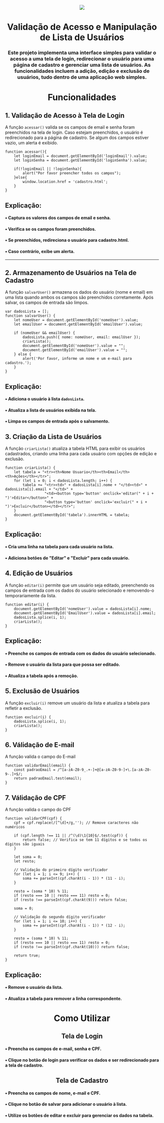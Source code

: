 <p align="center">
  <img loading="lazy" src="http://img.shields.io/static/v1?label=STATUS&message=INCOMPLETO&color=yellow&style=for-the-badge"/>
</p>

<h1 align="center">Validação de Acesso e Manipulação de Lista de Usuários</h1>

<h3 align="center"> Este projeto implementa uma interface simples para validar o acesso a uma tela de login, redirecionar o usuário para uma página de cadastro e gerenciar uma lista de usuários. As funcionalidades incluem a adição, edição e exclusão de usuários, tudo dentro de uma aplicação web simples. </h3>

<h1 align="center"> Funcionalidades </h1>

## 1. Validação de Acesso à Tela de Login

A função `acessar()` valida se os campos de email e senha foram preenchidos na tela de login. Caso estejam preenchidos, o usuário é redirecionado para a página de cadastro. Se algum dos campos estiver vazio, um alerta é exibido.

```
function acessar(){
    let loginEmail = document.getElementById('loginEmail').value;
    let loginSenha = document.getElementById('loginSenha').value;

    if(!loginEmail || !loginSenha){
        alert("Por favor preencher todos os campos");
    }else{
        window.location.href = 'cadastro.html';
    }
}
```
<h2>Explicação:</h2>
<h4>• Captura os valores dos campos de email e senha.</h4>
<h4>• Verifica se os campos foram preenchidos.</h4>
<h4>• Se preenchidos, redireciona o usuário para cadastro.html.</h4>
<h4>• Caso contrário, exibe um alerta.</h4>

---

## 2. Armazenamento de Usuários na Tela de Cadastro

A função `salvarUser()` armazena os dados do usuário (nome e email) em uma lista quando ambos os campos são preenchidos corretamente. Após salvar, os campos de entrada são limpos.

```
var dadosLista = [];
function salvarUser() {
    let nomeUser = document.getElementById('nomeUser').value;
    let emailUser = document.getElementById('emailUser').value;

    if (nomeUser && emailUser) {
        dadosLista.push({ nome: nomeUser, email: emailUser });
        criarLista();
        document.getElementById('nomeUser').value = "";
        document.getElementById('emailUser').value = ""; 
    } else {
        alert('Por favor, informe um nome e um e-mail para cadastro.');
    }
}
```

<h2>Explicação:</h2>
<h4>• Adiciona o usuário à lista <code>dadosLista</code>.</h4>
<h4>• Atualiza a lista de usuários exibida na tela.</h4>
<h4>• Limpa os campos de entrada após o salvamento.</h4>

## 3. Criação da Lista de Usuários

A função `criarLista()` atualiza a tabela HTML para exibir os usuários cadastrados, criando uma linha para cada usuário com opções de edição e exclusão.

```
function criarLista() {
    let tabela = "<tr><th>Nome Usuario</th><th>Email</th><th>Ações</th></tr>";
    for (let i = 0; i < dadosLista.length; i++) {
        tabela += "<tr><td>" + dadosLista[i].nome + "</td><td>" + dadosLista[i].email + "</td>" +
                  "<td><button type='button' onclick='editar(" + i + ")'>Editar</button>" +
                  "<button type='button' onclick='excluir(" + i + ")'>Excluir</button></td></tr>";
    }
    document.getElementById('tabela').innerHTML = tabela;
}
```
<h2>Explicação:</h2>
<h4>• Cria uma linha na tabela para cada usuário na lista.</h4>
<h4>• Adiciona botões de "Editar" e "Excluir" para cada usuário.</h4> 


## 4. Edição de Usuários

A função `editar(i)` permite que um usuário seja editado, preenchendo os campos de entrada com os dados do usuário selecionado e removendo-o temporariamente da lista.

```
function editar(i) {
    document.getElementById('nomeUser').value = dadosLista[i].nome;
    document.getElementById('EmailUser').value = dadosLista[i].email;
    dadosLista.splice(i, 1); 
    criarLista(); 
}
```
<h2>Explicação:</h2>
<h4>• Preenche os campos de entrada com os dados do usuário selecionado.</h4>
<h4>• Remove o usuário da lista para que possa ser editado.</h4>
<h4>• Atualiza a tabela após a remoção.</h4>


## 5. Exclusão de Usuários

A função `excluir(i)` remove um usuário da lista e atualiza a tabela para refletir a exclusão.

```
function excluir(i) {
    dadosLista.splice(i, 1);
    criarLista(); 
}
```

## 6. Válidação de E-mail

A função valida o campo do E-mail

```
function validarEmail(email) {
    const padraoEmail = /^[a-zA-Z0-9_.+-]+@[a-zA-Z0-9-]+\.[a-zA-Z0-9-.]+$/;
    return padraoEmail.test(email);
}
```

## 7. Válidação de CPF

A função valida o campo do CPF

```
function validarCPF(cpf) {
    cpf = cpf.replace(/[^\d]+/g,''); // Remove caracteres não numéricos

    if (cpf.length !== 11 || /^(\d)\1{10}$/.test(cpf)) {
        return false; // Verifica se tem 11 dígitos e se todos os dígitos são iguais
    }

    let soma = 0;
    let resto;

    // Validação do primeiro dígito verificador
    for (let i = 1; i <= 9; i++) {
        soma += parseInt(cpf.charAt(i - 1)) * (11 - i);
    }

    resto = (soma * 10) % 11;
    if (resto === 10 || resto === 11) resto = 0;
    if (resto !== parseInt(cpf.charAt(9))) return false;

    soma = 0;

    // Validação do segundo dígito verificador
    for (let i = 1; i <= 10; i++) {
        soma += parseInt(cpf.charAt(i - 1)) * (12 - i);
    }

    resto = (soma * 10) % 11;
    if (resto === 10 || resto === 11) resto = 0;
    if (resto !== parseInt(cpf.charAt(10))) return false;

    return true;
}
```



<h2>Explicação:</h2>
<h4>• Remove o usuário da lista.</h4>
<h4>• Atualiza a tabela para remover a linha correspondente.</h4>

<h1 align="center">Como Utilizar</h1>

<h2 align="center">Tela de Login</h2>
<h4>• Preencha os campos de e-mail, senha e CPF.</h4>
<h4>• Clique no botão de login para verificar os dados e ser redirecionado para a tela de cadastro.</h4>

<h2 align="center">Tela de Cadastro</h2>
<h4>• Preencha os campos de nome, e-mail e CPF.</h4>
<h4>• Clique no botão de salvar para adicionar o usuário à lista.</h4>
<h4>• Utilize os botões de editar e excluir para gerenciar os dados na tabela.</h4>

